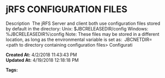 # jRFS CONFIGURATION FILES

Description  The jRFS Server and client both use configuration files stored by default in the directory: Unix: $JBCRELEASEDIR/config Windows: %JBCRELEASEDIR%\config Note: These files may be stored in a different location, as long as the environmental variable is set as:  JBCNETDIR= &lt;path to directory containing configuration files&gt; Configurati  

**Created At:** 4/2/2018 11:43:43 PM  
**Updated At:** 4/19/2018 12:18:18 PM  

**Tags:**
<badge text='remote files' vertical='middle' />
<badge text='jrfs' vertical='middle' />

